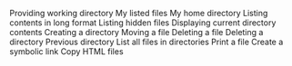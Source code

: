 Providing working directory
My listed files
My home directory
Listing contents in long format
Listing hidden files
Displaying current directory contents
Creating a directory
Moving a file
Deleting a file
Deleting a directory
Previous directory
List all files in directories
Print a file
Create a symbolic link
Copy HTML files